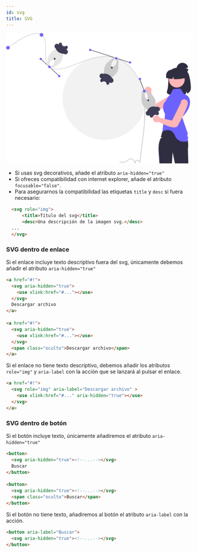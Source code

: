 ```yaml
---
id: svg
title: SVG
---
```


![ ](/img/svg.svg) 



- Si usas svg decorativos, añade el atributo `aria-hidden="true"`
- Si ofreces compatibilidad con internet explorer, añade el atributo `focusable="false"`.
- Para asegurarnos la compatibilidad las etiquetas `title` y `desc` si fuera necesario:
```html
  <svg role="img">
      <title>Título del svg</title>
      <desc>Una descripción de la imagen svg.</desc>
  ...
  </svg>
```

### SVG dentro de enlace

Si el enlace incluye texto descriptivo fuera del svg, únicamente debemos añadir el atributo `aria-hidden="true"`

```html
<a href="#!">
  <svg aria-hidden="true">
    <use xlink:href="#..."></use>
  </svg>
  Descargar archivo
</a>

<a href="#!">
  <svg aria-hidden="true">
    <use xlink:href="#..."></use>
  </svg>
  <span class="oculto">Descargar archivo</span>
</a>
```

Si el enlace no tiene texto descriptivo, debemos añadir los atributos `role="img"` y `aria-label` con la acción que se lanzará al pulsar el enlace.

```html
<a href="#!">
  <svg role="img" aria-label="Descargar archivo" >
    <use xlink:href="#..." aria-hidden="true"></use>
  </svg>
</a>
```

### SVG dentro de botón

Si el botón incluye texto, únicamente añadiremos el atributo `aria-hidden="true"`

```html
<button>
  <svg aria-hidden="true"><!--...--></svg>
  Buscar
</button>

<button>
  <svg aria-hidden="true"><!--...--></svg>
  <span class="oculto">Buscar</span>
</button>
```

Si el botón no tiene texto, añadiremos al botón el atributo `aria-label` con la acción.

```html
<button aria-label="Buscar">
  <svg aria-hidden="true"><!--...--></svg>
</button>
```